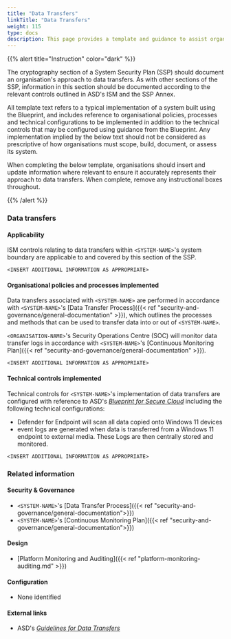 ```yaml
---
title: "Data Transfers"
linkTitle: "Data Transfers"
weight: 115
type: docs
description: This page provides a template and guidance to assist organisations in documenting their approach to data transfers associated with their system(s) built on ASD's Blueprint for Secure Cloud.
---
```


{{% alert title="Instruction" color="dark" %}}

The cryptography section of a System Security Plan (SSP) should document an organisation's approach to data transfers. As with other sections of the SSP, information in this section should be documented according to the relevant controls outlined in ASD's ISM and the SSP Annex. 

All template text refers to a typical implementation of a system built using the Blueprint, and includes reference to organisational policies, processes and technical configurations to be implemented in addition to the technical controls that may be configured using guidance from the Blueprint. Any implementation implied by the below text should not be considered as prescriptive of how organisations must scope, build, document, or assess its system.

When completing the below template, organisations should insert and update information where relevant to ensure it accurately represents their approach to data transfers. When complete, remove any instructional boxes throughout.

{{% /alert %}}

### Data transfers

#### Applicability

ISM controls relating to data transfers within `<SYSTEM-NAME>`'s system boundary are applicable to and covered by this section of the SSP. 

`<INSERT ADDITIONAL INFORMATION AS APPROPRIATE>`

#### Organisational policies and processes implemented

Data transfers associated with `<SYSTEM-NAME>` are performed in accordance with `<SYSTEM-NAME>`'s [Data Transfer Process]({{< ref "security-and-governance/general-documentation" >}}), which outlines the processes and methods that can be used to transfer data into or out of `<SYSTEM-NAME>`.

`<ORGANISATION-NAME>`'s Security Operations Centre (SOC) will monitor data transfer logs in accordance with `<SYSTEM-NAME>`'s [Continuous Monitoring Plan]({{< ref "security-and-governance/general-documentation" >}}).

`<INSERT ADDITIONAL INFORMATION AS APPROPRIATE>`

#### Technical controls implemented

Technical controls for `<SYSTEM-NAME>`'s implementation of data transfers are configured with reference to ASD's [*Blueprint for Secure Cloud*](https://blueprint.asd.gov.au) including the following technical configurations:
* Defender for Endpoint will scan all data copied onto Windows 11 devices
* event logs are generated when data is transferred from a Windows 11 endpoint to external media. These Logs are then centrally stored and monitored.

`<INSERT ADDITIONAL INFORMATION AS APPROPRIATE>`

### Related information

#### Security & Governance

* `<SYSTEM-NAME>`'s [Data Transfer Process]({{< ref "security-and-governance/general-documentation">}})
* `<SYSTEM-NAME>`'s [Continuous Monitoring Plan]({{< ref "security-and-governance/general-documentation">}})

#### Design

*   [Platform Monitoring and Auditing]({{< ref "platform-monitoring-auditing.md" >}})


#### Configuration

* None identified

#### External links

* ASD's [*Guidelines for Data Transfers*](https://www.cyber.gov.au/resources-business-and-government/essential-cyber-security/ism/cyber-security-guidelines/guidelines-data-transfers)